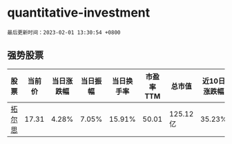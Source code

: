 # quantitative-investment

`最后更新时间：2023-02-01 13:30:54 +0800`

## 强势股票

|股票|当前价|当日涨跌幅|当日振幅|当日换手率|市盈率TTM|总市值|近10日涨跌幅|
|----|----|----|----|----|----|----|----|
|[拓尔思](https://xueqiu.com/S/SZ300229)|17.31|4.28%|7.05%|15.91%|50.01|125.12亿|35.23%|
